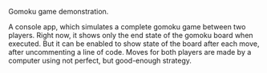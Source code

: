 Gomoku game demonstration.

A console app, which simulates a complete gomoku game between two players. 
Right now, it shows only the end state of the gomoku board when executed.
But it can be enabled to show state of the board after each move, after uncommenting a line of code.
Moves for both players are made by a computer using not perfect, but good-enough strategy. 
